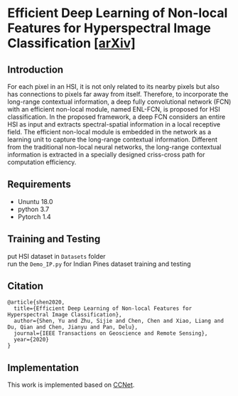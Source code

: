 # Efficient Deep Learning of Non-local Features for Hyperspectral Image Classification [[arXiv]](https://arxiv.org/pdf/2008.00542.pdf)
## Introduction
For each pixel in an HSI, it is not only related to its nearby pixels but also has connections to pixels far away from itself. Therefore, to incorporate the long-range contextual information, a deep fully convolutional network (FCN) with an efficient non-local module, named ENL-FCN, is proposed for HSI classification. In the proposed framework, a deep FCN considers an entire HSI as input and extracts spectral-spatial information in a local receptive field. The efficient non-local module is embedded in the network as a learning unit to capture the long-range contextual information. Different from the traditional non-local neural networks, the long-range contextual information is extracted in a specially designed criss-cross path for computation efficiency.

## Requirements
* Ununtu 18.0 
* python 3.7 
* Pytorch 1.4 

## Training and Testing
put HSI dataset in ```Datasets``` folder <br>
run the ```Demo_IP.py``` for Indian Pines dataset training and testing<br> 

## Citation
```
@article{shen2020,
  title={Efficient Deep Learning of Non-local Features for Hyperspectral Image Classification},
  author={Shen, Yu and Zhu, Sijie and Chen, Chen and Xiao, Liang and Du, Qian and Chen, Jianyu and Pan, Delu},
  journal={IEEE Transactions on Geoscience and Remote Sensing},
  year={2020}
}
```

## Implementation
This work is implemented based on [CCNet](https://github.com/speedinghzl/CCNet/tree/pytorch-1.1).
